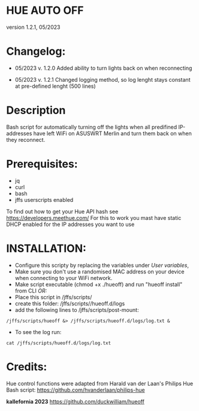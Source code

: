 # HUE AUTO OFF                  
version 1.2.1, 05/2023            
                                             
# Changelog:
- 05/2023 v. 1.2.0
Added ability to turn lights back on when reconnecting

- 05/2023 v. 1.2.1
Changed logging method, so log lenght stays constant at pre-defined lenght (500 lines)


# Description
 Bash script for automatically turning off the lights when all predifined 
 IP-addresses have left WiFi on ASUSWRT Merlin and turn them back on when they reconnect.

# Prerequisites: 
 - jq
 - curl
 - bash
 - jffs userscripts enabled
 
 To find out how to get your Hue API hash see https://developers.meethue.com/
 For this to work you mast have static DHCP enabled for the IP addresses you want to use
 
 
# INSTALLATION: 
 - Configure this scripty by replacing the variables under *User variables*, 
 - Make sure you don't use a randomised MAC address on your device when connecting to your WiFi network.
 - Make script executable (chmod +x ./hueoff) and run "hueoff install" from CLI
 *OR:*
 - Place this script in /jffs/scripts/
 - create this folder: /jffs/scripts//hueoff.d/logs
 - add the following lines  to /jffs/scripts/post-mount:
```
/jffs/scripts/hueoff &> /jffs/scripts/hueoff.d/logs/log.txt &
```
- To see the log run:
 ```
 cat /jffs/scripts/hueoff.d/logs/log.txt
```

# Credits:

 Hue control functions were adapted from Harald van der Laan's Philips Hue
 Bash script: https://github.com/hvanderlaan/philips-hue
 
 **kallefornia 2023**
 https://github.com/duckwilliam/hueoff
